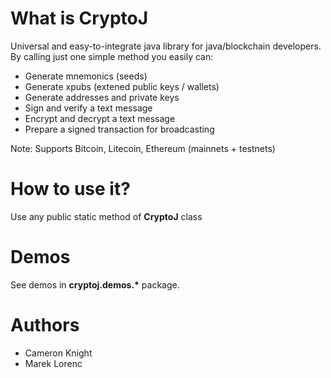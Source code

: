 # What is CryptoJ
Universal and easy-to-integrate java library for java/blockchain developers. By calling just one simple method you easily can:

- Generate mnemonics (seeds)
- Generate xpubs (extened public keys / wallets)
- Generate addresses and private keys
- Sign and verify a text message
- Encrypt and decrypt a text message
- Prepare a signed transaction for broadcasting

Note: Supports Bitcoin, Litecoin, Ethereum (mainnets + testnets)

# How to use it?
Use any public static method of __CryptoJ__ class

# Demos
See demos in __cryptoj.demos.*__ package.

# Authors
- Cameron Knight
- Marek Lorenc
